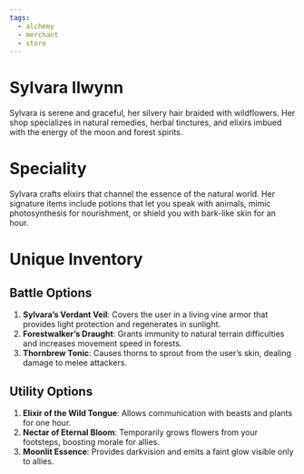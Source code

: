 ```yaml
---
tags:
  - alchemy
  - merchant
  - store
---
```

# Sylvara Ilwynn
Sylvara is serene and graceful, her silvery hair braided with wildflowers. Her shop specializes in natural remedies, herbal tinctures, and elixirs imbued with the energy of the moon and forest spirits.

# Speciality
Sylvara crafts elixirs that channel the essence of the natural world. Her signature items include potions that let you speak with animals, mimic photosynthesis for nourishment, or shield you with bark-like skin for an hour.
# Unique Inventory
## Battle Options
1. **Sylvara’s Verdant Veil**: Covers the user in a living vine armor that provides light protection and regenerates in sunlight.
2. **Forestwalker’s Draught**: Grants immunity to natural terrain difficulties and increases movement speed in forests.
3. **Thornbrew Tonic**: Causes thorns to sprout from the user’s skin, dealing damage to melee attackers.
## Utility Options
1. **Elixir of the Wild Tongue**: Allows communication with beasts and plants for one hour.
2. **Nectar of Eternal Bloom**: Temporarily grows flowers from your footsteps, boosting morale for allies.
3. **Moonlit Essence**: Provides darkvision and emits a faint glow visible only to allies.